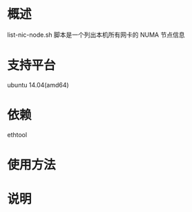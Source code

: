 # 概述

list-nic-node.sh 脚本是一个列出本机所有网卡的 NUMA 节点信息

# 支持平台
ubuntu 14.04(amd64)

# 依赖
ethtool


# 使用方法

# 说明

